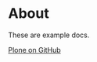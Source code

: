 # About

These are example docs.

[Plone on GitHub](https://github.com/plone "Link to Plone on GitHub")
